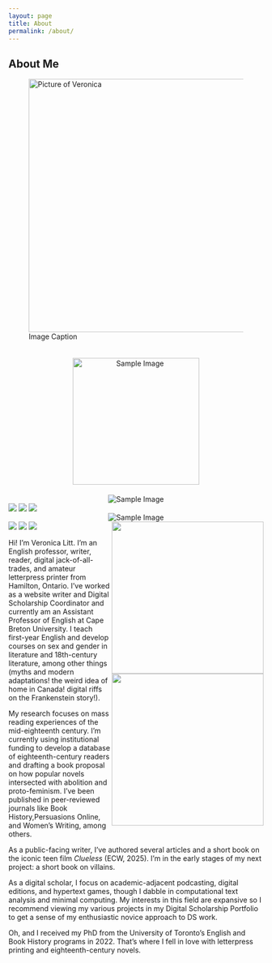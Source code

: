 ```yaml
---
layout: page
title: About
permalink: /about/
---
```


## About Me

<figure>
<img src="../assets/img/LittPic.png" alt="Picture of Veronica" height="500" align="right"/>
<figcaption>Image Caption</figcaption>
</figure>

<center><img src="./assets/img/cat_wedding.jpeg" alt="Sample Image" height="250" style="padding:20px;"/></center>

<center><img src="./assets/img/LittPic.png" alt="Sample Image"/></center>

<img src="assets/img/LittPic.png"/>

<img src="assets/img/LittPic.png"/>

<img src="/assets/img/LittPic.png"/>

<center><img src="./assets/img/LittPic.jpg" alt="Sample Image"/></center>

<img src="assets/img/LittPic.jpg"/>

<img src="assets/img/LittPic.jpg"/>

<img src="/assets/img/LittPic.jpg"/>

<img align="right" width="300" src="/assets/img/LittPic.jpg"/>


<img align="right" width="300" src="./assets/img/LittPic.jpg"/>

Hi! I’m Veronica Litt. I’m an English professor, writer, reader, digital jack-of-all-trades, and amateur letterpress printer from Hamilton, Ontario. I’ve worked as a website writer and Digital Scholarship Coordinator and currently am an Assistant Professor of English at Cape Breton University. I teach first-year English and develop courses on sex and gender in literature and 18th-century literature, among other things (myths and modern adaptations! the weird idea of home in Canada! digital riffs on the Frankenstein story!).

My research focuses on mass reading experiences of the mid-eighteenth century. I’m currently using institutional funding to develop a database of eighteenth-century readers and drafting a book proposal on how popular novels intersected with abolition and proto-feminism. I’ve been published in peer-reviewed journals like Book History,Persuasions Online, and Women’s Writing, among others.

As a public-facing writer, I’ve authored several articles and a short book on the iconic teen film _Clueless_ (ECW, 2025). I’m in the early stages of my next project: a short book on villains.

As a digital scholar, I focus on academic-adjacent podcasting, digital editions, and hypertext games, though I dabble in computational text analysis and minimal computing. My interests in this field are expansive so I recommend viewing my various projects in my Digital Scholarship Portfolio to get a sense of my enthusiastic novice approach to DS work.

Oh, and I received my PhD from the University of Toronto’s English and Book History programs in 2022. That’s where I fell in love with letterpress printing and eighteenth-century novels.

